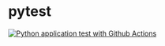 # pytest

[![Python application test with Github Actions](https://github.com/raj-kumar-ahuja/pytest/actions/workflows/testing_ci.yml/badge.svg)](https://github.com/raj-kumar-ahuja/pytest/actions/workflows/testing_ci.yml)
